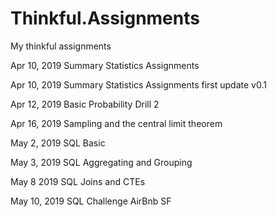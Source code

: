 # Thinkful.Assignments
My thinkful assignments

Apr 10, 2019  Summary Statistics Assignments

Apr 10, 2019  Summary Statistics Assignments first update v0.1

Apr 12, 2019  Basic Probability Drill 2

Apr 16, 2019 Sampling and the central limit theorem

May 2, 2019  SQL Basic

May 3, 2019 SQL Aggregating and Grouping

May 8 2019 SQL Joins and CTEs

May 10, 2019 SQL Challenge AirBnb SF
